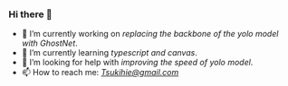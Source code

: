 ### Hi there 👋

- 🔭 I’m currently working on *replacing the backbone of the yolo model with GhostNet*.
- 🌱 I’m currently learning *typescript and canvas*.
- 🤔 I’m looking for help with *improving the speed of yolo model*.
- 📫 How to reach me: *Tsukihie@gmail.com*

<!--
**samcw/samcw** is a ✨ _special_ ✨ repository because its `README.md` (this file) appears on your GitHub profile.

Here are some ideas to get you started:

- 🔭 I’m currently working on ...
- 🌱 I’m currently learning ...
- 👯 I’m looking to collaborate on ...
- 🤔 I’m looking for help with ...
- 💬 Ask me about ...
- 📫 How to reach me: ...
- 😄 Pronouns: ...
- ⚡ Fun fact: ...
-->
